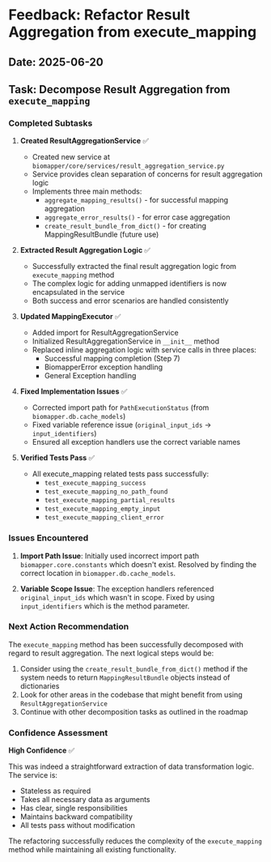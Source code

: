 # Feedback: Refactor Result Aggregation from execute_mapping

## Date: 2025-06-20

## Task: Decompose Result Aggregation from `execute_mapping`

### Completed Subtasks

1. **Created ResultAggregationService** ✅
   - Created new service at `biomapper/core/services/result_aggregation_service.py`
   - Service provides clean separation of concerns for result aggregation logic
   - Implements three main methods:
     - `aggregate_mapping_results()` - for successful mapping aggregation
     - `aggregate_error_results()` - for error case aggregation
     - `create_result_bundle_from_dict()` - for creating MappingResultBundle (future use)

2. **Extracted Result Aggregation Logic** ✅
   - Successfully extracted the final result aggregation logic from `execute_mapping` method
   - The complex logic for adding unmapped identifiers is now encapsulated in the service
   - Both success and error scenarios are handled consistently

3. **Updated MappingExecutor** ✅
   - Added import for ResultAggregationService
   - Initialized ResultAggregationService in `__init__` method
   - Replaced inline aggregation logic with service calls in three places:
     - Successful mapping completion (Step 7)
     - BiomapperError exception handling
     - General Exception handling

4. **Fixed Implementation Issues** ✅
   - Corrected import path for `PathExecutionStatus` (from `biomapper.db.cache_models`)
   - Fixed variable reference issue (`original_input_ids` → `input_identifiers`)
   - Ensured all exception handlers use the correct variable names

5. **Verified Tests Pass** ✅
   - All execute_mapping related tests pass successfully:
     - `test_execute_mapping_success`
     - `test_execute_mapping_no_path_found`
     - `test_execute_mapping_partial_results`
     - `test_execute_mapping_empty_input`
     - `test_execute_mapping_client_error`

### Issues Encountered

1. **Import Path Issue**: Initially used incorrect import path `biomapper.core.constants` which doesn't exist. Resolved by finding the correct location in `biomapper.db.cache_models`.

2. **Variable Scope Issue**: The exception handlers referenced `original_input_ids` which wasn't in scope. Fixed by using `input_identifiers` which is the method parameter.

### Next Action Recommendation

The `execute_mapping` method has been successfully decomposed with regard to result aggregation. The next logical steps would be:

1. Consider using the `create_result_bundle_from_dict()` method if the system needs to return `MappingResultBundle` objects instead of dictionaries
2. Look for other areas in the codebase that might benefit from using `ResultAggregationService`
3. Continue with other decomposition tasks as outlined in the roadmap

### Confidence Assessment

**High Confidence** ✅

This was indeed a straightforward extraction of data transformation logic. The service is:
- Stateless as required
- Takes all necessary data as arguments
- Has clear, single responsibilities
- Maintains backward compatibility
- All tests pass without modification

The refactoring successfully reduces the complexity of the `execute_mapping` method while maintaining all existing functionality.